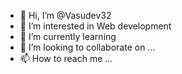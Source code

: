 - 👋 Hi, I’m @Vasudev32
- 👀 I’m interested in Web development 
- 🌱 I’m currently learning 
- 💞️ I’m looking to collaborate on ...
- 📫 How to reach me ...

<!---
Vasudev32/Vasudev32 is a ✨ special ✨ repository because its `README.md` (this file) appears on your GitHub profile.
You can click the Preview link to take a look at your changes.
--->
